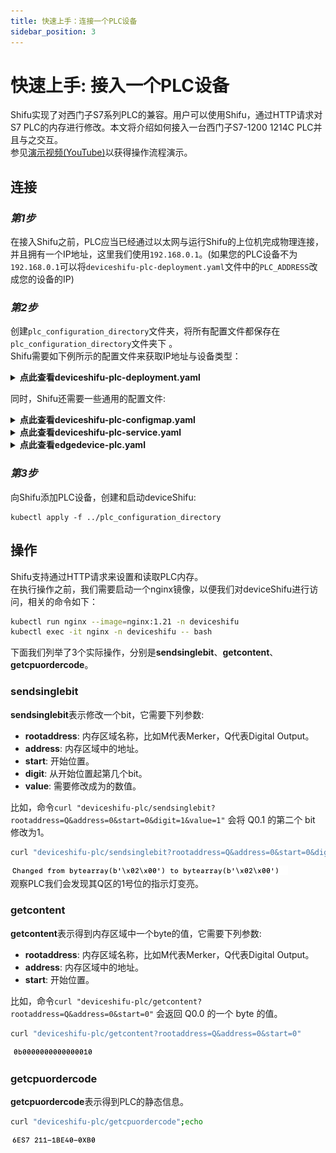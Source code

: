 ```yaml
---
title: 快速上手：连接一个PLC设备
sidebar_position: 3
---
```


# 快速上手: 接入一个PLC设备
Shifu实现了对西门子S7系列PLC的兼容。用户可以使用Shifu，通过HTTP请求对S7 PLC的内存进行修改。本文将介绍如何接入一台西门子S7-1200 1214C PLC并且与之交互。  
参见[演示视频(YouTube)](https://youtu.be/SV73l52vDp8)以获得操作流程演示。

## 连接
### *第1步*

在接入Shifu之前，PLC应当已经通过以太网与运行Shifu的上位机完成物理连接，并且拥有一个IP地址，这里我们使用`192.168.0.1`。(如果您的PLC设备不为`192.168.0.1`可以将`deviceshifu-plc-deployment.yaml`文件中的`PLC_ADDRESS`改成您的设备的IP)

### *第2步*

创建`plc_configuration_directory`文件夹，将所有配置文件都保存在 `plc_configuration_directory`文件夹下 。  
Shifu需要如下例所示的配置文件来获取IP地址与设备类型：  

<details>
  <summary> <b>点此查看deviceshifu-plc-deployment.yaml</b> </summary> 

```
apiVersion: apps/v1
kind: Deployment
metadata:
  labels:
    app: deviceshifu-plc-deployment
  name: deviceshifu-plc-deployment
  namespace: deviceshifu
spec:
  replicas: 1
  selector:
    matchLabels:
      app: deviceshifu-plc-deployment
  template:
    metadata:
      labels:
        app: deviceshifu-plc-deployment
    spec:
      containers:
        - image: edgehub/deviceshifu-http-http:v0.0.1
          name: deviceshifu-http
          ports:
            - containerPort: 8080
          volumeMounts:
            - name: deviceshifu-config
              mountPath: "/etc/edgedevice/config"
              readOnly: true
          env:
            - name: EDGEDEVICE_NAME
              value: "edgedevice-plc"
            - name: EDGEDEVICE_NAMESPACE
              value: "devices"
        - image: edgehub/plc-device:v0.0.1
          name: plc
          env:
            - name: PLC_ADDRESS
              value: "192.168.0.1"
            - name: PLC_RACK
              value: "0"        
            - name: PLC_SLOT
              value: "1"
            - name: PLC_CONTAINER_PORT
              value: "11111"
      volumes:
        - name: deviceshifu-config
          configMap:
            name: plc-configmap-0.0.1
      serviceAccountName: edgedevice-sa
      
```
</details>

同时，Shifu还需要一些通用的配置文件:
<details>
  <summary> <b>点此查看deviceshifu-plc-configmap.yaml</b> </summary>

```
apiVersion: v1
kind: ConfigMap
metadata:
  name: plc-configmap-0.0.1
  namespace: deviceshifu
data:
#    device name and image address
  driverProperties: |
    driverSku: PLC
    driverImage: plc-device:v0.0.1
    driverExecution: " "
#    available instructions
  instructions: |
    sendsinglebit:
    sendcontent:
    getcontent:
    getcpuordercode:
#    telemetry retrieval methods
#    in this example, a device_health telemetry is collected by calling hello instruction every 1 second
  telemetries: |
    device_health:
      properties:
        instruction: getcpuordercode
        initialDelayMs: 1000
        intervalMs: 1000
```
</details>

<details>
  <summary> <b>点此查看deviceshifu-plc-service.yaml</b> </summary>

```
apiVersion: v1
kind: Service
metadata:
  labels:
    app: deviceshifu-plc-deployment
  name: deviceshifu-plc
  namespace: deviceshifu
spec:
  ports:
    - port: 80
      protocol: TCP
      targetPort: 8080
  selector:
    app: deviceshifu-plc-deployment
  type: LoadBalancer
```
</details>

<details>
  <summary> <b>点此查看edgedevice-plc.yaml</b> </summary>

```
apiVersion: shifu.edgenesis.io/v1alpha1
kind: EdgeDevice
metadata:
  name: edgedevice-plc
  namespace: devices
spec:
  sku: "PLC"
  connection: Ethernet
  address: 0.0.0.0:11111
  protocol: HTTP
status:
  edgedevicephase: "Pending"
```
</details>

### *第3步*

向Shifu添加PLC设备，创建和启动deviceShifu:

```
kubectl apply -f ../plc_configuration_directory
```

## 操作
Shifu支持通过HTTP请求来设置和读取PLC内存。  
在执行操作之前，我们需要启动一个nginx镜像，以便我们对deviceShifu进行访问，相关的命令如下：

```bash
kubectl run nginx --image=nginx:1.21 -n deviceshifu 
kubectl exec -it nginx -n deviceshifu -- bash
```
下面我们列举了3个实际操作，分别是**sendsinglebit**、**getcontent**、**getcpuordercode**。

### sendsinglebit

**sendsinglebit**表示修改一个bit，它需要下列参数:

- **rootaddress**: 内存区域名称，比如M代表Merker，Q代表Digital Output。
- **address**: 内存区域中的地址。
- **start**: 开始位置。
- **digit**: 从开始位置起第几个bit。
- **value**: 需要修改成为的数值。

比如，命令`curl "deviceshifu-plc/sendsinglebit?rootaddress=Q&address=0&start=0&digit=1&value=1"` 会将 Q0.1 的第二个 bit 修改为1。
```bash
curl "deviceshifu-plc/sendsinglebit?rootaddress=Q&address=0&start=0&digit=1&value=1";echo
```
![plc_result1](images/deviceshifu-plc_result1.png)  
观察PLC我们会发现其Q区的1号位的指示灯变亮。  
### getcontent

**getcontent**表示得到内存区域中一个byte的值，它需要下列参数:

- **rootaddress**: 内存区域名称，比如M代表Merker，Q代表Digital Output。
- **address**: 内存区域中的地址。
- **start**: 开始位置。

比如，命令`curl "deviceshifu-plc/getcontent?rootaddress=Q&address=0&start=0"` 会返回 Q0.0 的一个 byte 的值。
```bash
curl "deviceshifu-plc/getcontent?rootaddress=Q&address=0&start=0"
```
![plc_result2](images/deviceshifu-plc_result2.png)
### getcpuordercode

**getcpuordercode**表示得到PLC的静态信息。
```bash
curl "deviceshifu-plc/getcpuordercode";echo
```
![plc_result3](images/deviceshifu-plc_result3.png)  